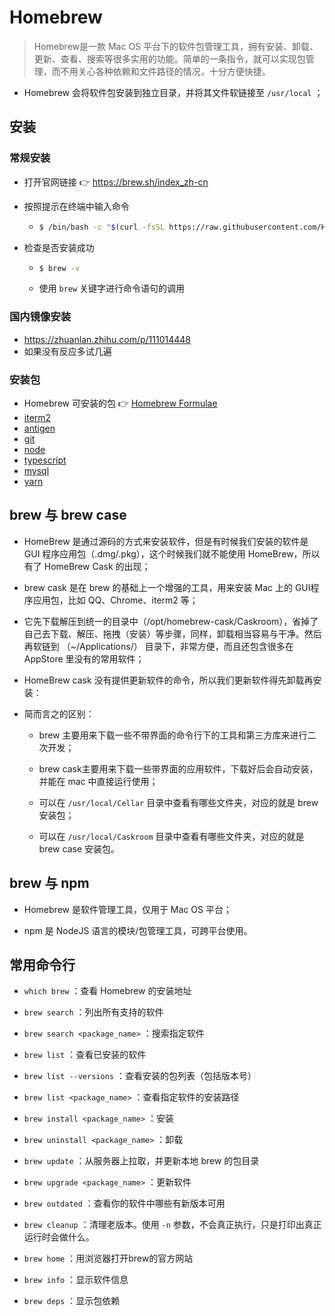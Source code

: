 # Homebrew

> Homebrew是一款 Mac OS 平台下的软件包管理工具，拥有安装、卸载、更新、查看、搜索等很多实用的功能。简单的一条指令，就可以实现包管理，而不用关心各种依赖和文件路径的情况，十分方便快捷。
>

+ Homebrew 会将软件包安装到独立目录，并将其文件软链接至 `/usr/local` ；



## 安装

### 常规安装

+ 打开官网链接 👉 https://brew.sh/index_zh-cn

+ 按照提示在终端中输入命令

  + ```bash
    $ /bin/bash -c "$(curl -fsSL https://raw.githubusercontent.com/Homebrew/install/HEAD/install.sh)"
    ```

+ 检查是否安装成功

  + ```bash
    $ brew -v
    ```

  + 使用 `brew` 关键字进行命令语句的调用

### 国内镜像安装

+ https://zhuanlan.zhihu.com/p/111014448
+ 如果没有反应多试几遍

### 安装包

+ Homebrew 可安装的包 👉 [Homebrew Formulae](https://formulae.brew.sh/formula/)
+ [iterm2](https://formulae.brew.sh/cask/iterm2#default) 
+ [antigen](https://formulae.brew.sh/formula/antigen#default) 
+ [git](https://formulae.brew.sh/formula/git#default) 
+ [node](https://formulae.brew.sh/formula/node#default)
+ [typescript](https://formulae.brew.sh/formula/typescript#default) 
+ [mysql](https://formulae.brew.sh/formula/mysql#default) 
+ [yarn](https://formulae.brew.sh/formula/yarn#default) 



## brew 与 brew case

+ HomeBrew 是通过源码的方式来安装软件，但是有时候我们安装的软件是 GUI 程序应用包（.dmg/.pkg），这个时候我们就不能使用 HomeBrew，所以有了 HomeBrew Cask 的出现；

+ brew cask 是在 brew 的基础上一个增强的工具，用来安装 Mac 上的 GUI程序应用包，比如 QQ、Chrome、iterm2 等；

+ 它先下载解压到统一的目录中（/opt/homebrew-cask/Caskroom），省掉了自己去下载、解压、拖拽（安装）等步骤，同样，卸载相当容易与干净。然后再软链到 （~/Applications/） 目录下，非常方便，而且还包含很多在 AppStore 里没有的常用软件；

+ HomeBrew cask 没有提供更新软件的命令，所以我们更新软件得先卸载再安装：

+ 简而言之的区别：

  + brew 主要用来下载一些不带界面的命令行下的工具和第三方库来进行二次开发；


  + brew cask主要用来下载一些带界面的应用软件，下载好后会自动安装，并能在 mac 中直接运行使用；
  + 可以在 `/usr/local/Cellar` 目录中查看有哪些文件夹，对应的就是 brew 安装包；
  + 可以在 `/usr/local/Caskroom` 目录中查看有哪些文件夹，对应的就是 brew case  安装包。




## brew 与 npm

+ Homebrew 是软件管理工具，仅用于 Mac OS 平台；

+ npm 是 NodeJS 语言的模块/包管理工具，可跨平台使用。



## 常用命令行

+ `which brew` ：查看 Homebrew 的安装地址



+ `brew search` ：列出所有支持的软件
+ `brew search <package_name>` ：搜索指定软件



+ `brew list` ：查看已安装的软件
+ `brew list --versions` ：查看安装的包列表（包括版本号）
+ `brew list <package_name>` ：查看指定软件的安装路径



+ `brew install <package_name>` ：安装
+ `brew uninstall <package_name>` ：卸载
+ `brew update` ：从服务器上拉取，并更新本地 brew 的包目录
+ `brew upgrade <package_name>` ：更新软件
+ `brew outdated` ：查看你的软件中哪些有新版本可用
+ `brew cleanup` ：清理老版本。使用 `-n` 参数，不会真正执行，只是打印出真正运行时会做什么。



+ `brew home` ：用浏览器打开brew的官方网站
+ `brew info` ：显示软件信息
+ `brew deps` ：显示包依赖

